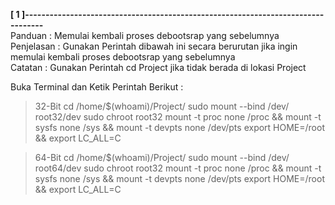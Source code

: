 **[ 1 ]---------------------------------------------------------------------------------**  
Panduan      :   Memulai kembali proses debootsrap yang sebelumnya  
Penjelasan   : Gunakan Perintah dibawah ini secara berurutan jika ingin memulai kembali proses debootsrap yang sebelumnya  
Catatan      : Gunakan Perintah cd Project jika tidak berada di lokasi Project  

Buka Terminal dan Ketik Perintah Berikut :

> 32-Bit
> cd /home/$(whoami)/Project/
> sudo mount --bind /dev/ root32/dev
> sudo chroot root32
> mount -t proc none /proc && mount -t sysfs none /sys && mount -t devpts none /dev/pts
> export HOME=/root && export LC_ALL=C

> 64-Bit
> cd /home/$(whoami)/Project/
> sudo mount --bind /dev/ root64/dev
> sudo chroot root32
> mount -t proc none /proc && mount -t sysfs none /sys && mount -t devpts none /dev/pts
> export HOME=/root && export LC_ALL=C
